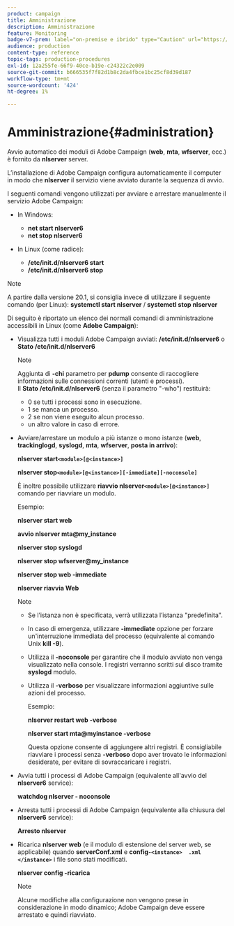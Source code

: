```yaml
---
product: campaign
title: Amministrazione
description: Amministrazione
feature: Monitoring
badge-v7-prem: label="on-premise e ibrido" type="Caution" url="https://experienceleague.adobe.com/docs/campaign-classic/using/installing-campaign-classic/architecture-and-hosting-models/hosting-models-lp/hosting-models.html?lang=it" tooltip="Applicabile solo alle distribuzioni on-premise e ibride"
audience: production
content-type: reference
topic-tags: production-procedures
exl-id: 12a255fe-66f9-40ce-b19e-c24322c2e009
source-git-commit: b666535f7f82d1b8c2da4fbce1bc25cf8d39d187
workflow-type: tm+mt
source-wordcount: '424'
ht-degree: 1%

---
```


# Amministrazione{#administration}



Avvio automatico dei moduli di Adobe Campaign (**web**, **mta**, **wfserver**, ecc.) è fornito da **nlserver** server.

L’installazione di Adobe Campaign configura automaticamente il computer in modo che **nlserver** il servizio viene avviato durante la sequenza di avvio.

I seguenti comandi vengono utilizzati per avviare e arrestare manualmente il servizio Adobe Campaign:

* In Windows:

   * **net start nlserver6**
   * **net stop nlserver6**

* In Linux (come radice):

   * **/etc/init.d/nlserver6 start**
   * **/etc/init.d/nlserver6 stop**

>[!NOTE]
>
>A partire dalla versione 20.1, si consiglia invece di utilizzare il seguente comando (per Linux): **systemctl start nlserver** / **systemctl stop nlserver**

Di seguito è riportato un elenco dei normali comandi di amministrazione accessibili in Linux (come **Adobe Campaign**):

* Visualizza tutti i moduli Adobe Campaign avviati: **/etc/init.d/nlserver6** o **Stato /etc/init.d/nlserver6**

  >[!NOTE]
  >
  >Aggiunta di **-chi** parametro per **pdump** consente di raccogliere informazioni sulle connessioni correnti (utenti e processi).\
  >Il **Stato /etc/init.d/nlserver6** (senza il parametro &quot;-who&quot;) restituirà:
  >
  >    * 0 se tutti i processi sono in esecuzione.
  >    * 1 se manca un processo.
  >    * 2 se non viene eseguito alcun processo.
  >    * un altro valore in caso di errore.
  >

* Avviare/arrestare un modulo a più istanze o mono istanze (**web**, **trackinglogd**, **syslogd**, **mta**, **wfserver**, **posta in arrivo**):

  **nlserver start`<module>[@<instance>]`**

  **nlserver stop`<module>[@<instance>][-immediate][-noconsole]`**

  È inoltre possibile utilizzare **riavvio nlserver`<module>[@<instance>]`** comando per riavviare un modulo.

  Esempio:

  **nlserver start web**

  **avvio nlserver mta@my_instance**

  **nlserver stop syslogd**

  **nlserver stop wfserver@my_instance**

  **nlserver stop web -immediate**

  **nlserver riavvia Web**

  >[!NOTE]
  >
  >* Se l’istanza non è specificata, verrà utilizzata l’istanza &quot;predefinita&quot;.
  >* In caso di emergenza, utilizzare **-immediate** opzione per forzare un&#39;interruzione immediata del processo (equivalente al comando Unix **kill -9**).
  >* Utilizza il **-noconsole** per garantire che il modulo avviato non venga visualizzato nella console. I registri verranno scritti sul disco tramite **syslogd** modulo.
  >* Utilizza il **-verboso** per visualizzare informazioni aggiuntive sulle azioni del processo.
  >
  >   Esempio:
  >
  >   **nlserver restart web -verbose**
  >
  >   **nlserver start mta@myinstance -verbose**
  >
  >   Questa opzione consente di aggiungere altri registri. È consigliabile riavviare i processi senza **-verboso** dopo aver trovato le informazioni desiderate, per evitare di sovraccaricare i registri.

* Avvia tutti i processi di Adobe Campaign (equivalente all&#39;avvio del **nlserver6** service):

  **watchdog nlserver - noconsole**

* Arresta tutti i processi di Adobe Campaign (equivalente alla chiusura del **nlserver6** service):

  **Arresto nlserver**

* Ricarica **nlserver web** (e il modulo di estensione del server web, se applicabile) quando **serverConf.xml** e **config-`<instance>  .xml </instance>`** i file sono stati modificati.

  **nlserver config -ricarica**

  >[!NOTE]
  >
  >Alcune modifiche alla configurazione non vengono prese in considerazione in modo dinamico; Adobe Campaign deve essere arrestato e quindi riavviato.
